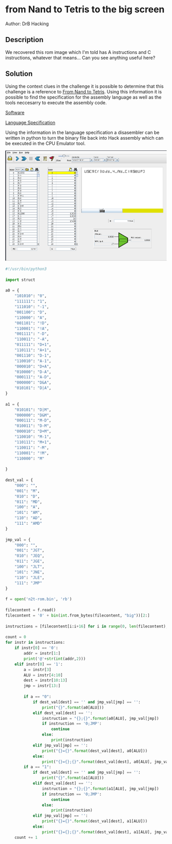 # from Nand to Tetris to the big screen 

Author: DrB Hacking

## Description

We recovered this rom image which I'm told has A instructions and C instructions, whatever that means... Can you see anything useful here?

## Solution

Using the context clues in the challenge it is possible to determine that this challenge is a reference to [From Nand to Tetris](https://www.nand2tetris.org/). Using this information it is possible to find the specification for the assembly language as well as the tools neccesarry to execute the assembly code.

[Software](https://www.nand2tetris.org/software)

[Language Specification](https://www.cs.huji.ac.il/course/2002/nand2tet/oldsite/docs/ch_5_assembler.pdf)

Using the information in the language specification a disasembler can be written in python to turn the binary file back into Hack assembly which can be executed in the CPU Emulator tool.

![](img/flag.png)

```python
#!/usr/bin/python3

import struct

a0 = {
    "101010": "0",
    "111111": "1",
    "111010": "-1",
    "001100": "D",
    "110000": "A",
    "001101": "!D",
    "110001": "!A",
    "001111": "-D",
    "110011": "-A",
    "011111": "D+1",
    "110111": "A+1",
    "001110": "D-1",
    "110010": "A-1",
    "000010": "D+A",
    "010000": "D-A",
    "000111": "A-D",
    "000000": "D&A",
    "010101": "D|A",
}

a1 = {
    "010101": "D|M",
    "000000": "D&M",
    "000111": "M-D",
    "010011": "D-M",
    "000010": "D+M",
    "110010": "M-1",
    "110111": "M+1",
    "110011": "-M",
    "110001": "!M",
    "110000": "M"

}

dest_val = {
    "000": "",
    "001": "M",
    "010": "D",
    "011": "MD",
    "100": "A",
    "101": "AM",
    "110": "AD",
    "111": "AMD"
}

jmp_val = {
    "000": "",
    "001": "JGT",
    "010": "JEQ",
    "011": "JGE",
    "100": "JLT",
    "101": "JNE",
    "110": "JLE",
    "111": "JMP"
}

f = open('n2t-rom.bin', 'rb')

filecontent = f.read()
filecontent = '0' + bin(int.from_bytes(filecontent, "big"))[2:]

instructions = [filecontent[i:i+16] for i in range(0, len(filecontent), 16)]

count = 0
for instr in instructions:
    if instr[0] == '0':
        addr = instr[1:]
        print('@'+str(int(addr,2)))
    elif instr[0] == '1':
        a = instr[3]
        ALU = instr[4:10]
        dest = instr[10:13]
        jmp = instr[13:]
        
        if a == "0":
            if dest_val[dest] == '' and jmp_val[jmp] == '':
                print("{}".format(a0[ALU]))
            elif dest_val[dest] == '':
                instruction = "{};{}".format(a0[ALU], jmp_val[jmp])
                if instruction == '0;JMP':
                    continue
                else:
                    print(instruction)
            elif jmp_val[jmp] == '':
                print("{}={}".format(dest_val[dest], a0[ALU]))
            else:
                print("{}={};{}".format(dest_val[dest], a0[ALU], jmp_val[jmp]))
        if a == "1":
            if dest_val[dest] == '' and jmp_val[jmp] == '':
                print("{}".format(a1[ALU]))
            elif dest_val[dest] == '':
                instruction = "{};{}".format(a1[ALU], jmp_val[jmp])
                if instruction == '0;JMP':
                    continue
                else:
                    print(instruction)
            elif jmp_val[jmp] == '':
                print("{}={}".format(dest_val[dest], a1[ALU]))
            else:
                print("{}={};{}".format(dest_val[dest], a1[ALU], jmp_val[jmp]))
    count += 1
```

